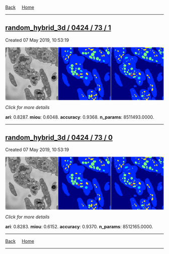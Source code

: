 
[Back](..)&nbsp;&nbsp;&nbsp;&nbsp;&nbsp;[Home](https://leapmanlab.github.io/snapshots)

---

<div class="summary"><a href="1"><h2>random_hybrid_3d / 0424 / 73 / 1</h2></a><p>Created 07 May 2019, 10:53:19
</p><a href="1"><img src="1/media/summary.png" align="center"></a><p>
<i>Click for more details</i>
</p></div>

**ari**: 0.8287. **miou**: 0.6048. **accuracy**: 0.9368. **n_params**: 8511493.0000. 

---

<div class="summary"><a href="0"><h2>random_hybrid_3d / 0424 / 73 / 0</h2></a><p>Created 07 May 2019, 10:53:19
</p><a href="0"><img src="0/media/summary.png" align="center"></a><p>
<i>Click for more details</i>
</p></div>

**ari**: 0.8283. **miou**: 0.6152. **accuracy**: 0.9370. **n_params**: 8512165.0000. 

---

[Back](..)&nbsp;&nbsp;&nbsp;&nbsp;&nbsp;[Home](https://leapmanlab.github.io/snapshots)

---